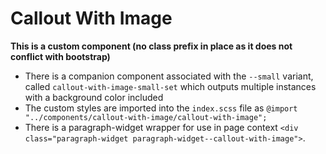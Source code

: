 # Callout With Image

**This is a custom component (no class prefix in place as it does not conflict with bootstrap)**

- There is a companion component associated with the `--small` variant, called `callout-with-image-small-set` which outputs multiple instances with a background color included
- The custom styles are imported into the `index.scss` file as `@import "../components/callout-with-image/callout-with-image";`
- There is a paragraph-widget wrapper for use in page context `<div class="paragraph-widget paragraph-widget--callout-with-image">`.
